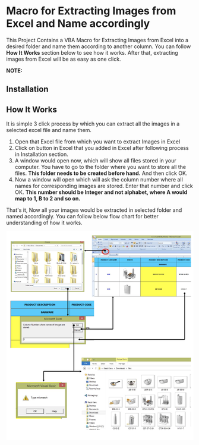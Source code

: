 # Macro for Extracting Images from Excel and Name accordingly

This Project Contains a VBA Macro for Extracting Images from Excel into a desired folder and name them according to another column. You can follow **How It Works** section below to see how it works. After that, extracting images from Excel will be as easy as one click.

**NOTE:**

## Installation



## How It Works

It is simple 3 click process by which you can extract all the images in a selected excel file and name them.

1. Open that Excel file from which you want to extract Images in Excel
2. Click on button in Excel that you added in Excel after following process in Installation section.
3. A window would open now, which will show all files stored in your computer. You have to go to the folder where you want to store all the files. **This folder needs to be created before hand.** And then click OK.
3. Now a window will open which will ask the column number where all names for corresponding images are stored. Enter that number and click OK. **This number should be Integer and not alphabet, where A would map to 1, B to 2 and so on.**

That's it, Now all your images would be extracted in selected folder and named accordingly. You can follow below flow chart for better understanding of how it works.

![alt tag](https://github.com/kautsiitd/Image-Extractor-for-Excel/blob/master/Flow-Chart.png)
